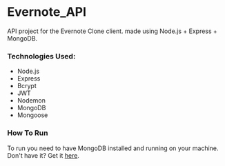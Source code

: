 # Evernote_API

API project for the Evernote Clone client. made using Node.js + Express + MongoDB.

### Technologies Used:

- Node.js
- Express
- Bcrypt
- JWT
- Nodemon
- MongoDB
- Mongoose

### How To Run

To run you need to have MongoDB installed and running on your machine. Don't have it? Get it [here](https://docs.mongodb.com/manual/installation/).
